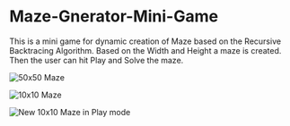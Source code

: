 # Maze-Gnerator-Mini-Game

This is a mini game for dynamic creation of Maze based on the Recursive Backtracing Algorithm.
Based on the Width and Height a maze is created.
Then the user can hit Play and Solve the maze.

![50x50 Maze](https://drive.google.com/file/d/1bX-M8QQwLEuU3j5sF-kYUkAIHoSYyCIr/view?usp=sharing)

![10x10 Maze](https://drive.google.com/file/d/1qV4jf91PWcNDcnXW7Ui9LsKW2uKkcHFf/view?usp=sharing)

![New 10x10 Maze in Play mode](https://drive.google.com/file/d/1VT8HfEKbfQQpWYBwP2zGWm_aF1km5pUX/view?usp=sharing)



